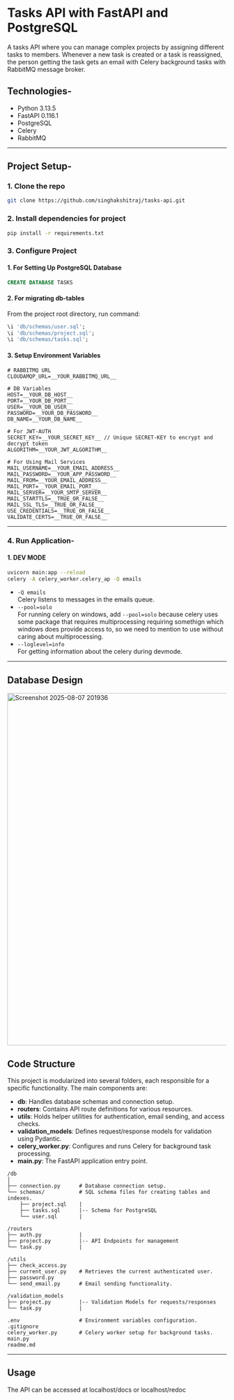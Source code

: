 # Tasks API with FastAPI and PostgreSQL

A tasks API where you can manage complex projects by assigning different tasks to members. Whenever a new task is created or a task is reassigned, the person getting the task gets an email with Celery background tasks with RabbitMQ message broker.

## Technologies-
- Python 3.13.5
- FastAPI 0.116.1
- PostgreSQL
- Celery
- RabbitMQ

---

## Project Setup-

### 1. Clone the repo
```bash
git clone https://github.com/singhakshitraj/tasks-api.git
```

### 2. Install dependencies for project
```bash
pip install -r requirements.txt
```

### 3. Configure Project

#### 1. For Setting Up PostgreSQL Database
```sql
CREATE DATABASE TASKS
```

#### 2. For migrating db-tables  
From the project root directory, run command:
```sql
\i 'db/schemas/user.sql';
\i 'db/schemas/project.sql';
\i 'db/schemas/tasks.sql';
```

#### 3. Setup Environment Variables
```env
# RABBITMQ URL
CLOUDAMQP_URL=__YOUR_RABBITMQ_URL__

# DB Variables
HOST=__YOUR_DB_HOST__
PORT=__YOUR_DB_PORT__
USER=__YOUR_DB_USER__
PASSWORD=__YOUR_DB_PASSWORD__
DB_NAME=__YOUR_DB_NAME__

# For JWT-AUTH
SECRET_KEY=__YOUR_SECRET_KEY__ // Unique SECRET-KEY to encrypt and decrypt token
ALGORITHM=__YOUR_JWT_ALGORITHM__

# For Using Mail Services
MAIL_USERNAME=__YOUR_EMAIL_ADDRESS__
MAIL_PASSWORD=__YOUR_APP_PASSWORD__
MAIL_FROM=__YOUR_EMAIL_ADDRESS__
MAIL_PORT=__YOUR_EMAIL_PORT__
MAIL_SERVER=__YOUR_SMTP_SERVER__
MAIL_STARTTLS=__TRUE_OR_FALSE__
MAIL_SSL_TLS=__TRUE_OR_FALSE__
USE_CREDENTIALS=__TRUE_OR_FALSE__
VALIDATE_CERTS=__TRUE_OR_FALSE__
```

---

### 4. Run Application-
#### 1. DEV MODE
```bash
uvicorn main:app --reload
celery -A celery_worker.celery_ap -Q emails
```

- `-Q emails`  
  Celery listens to messages in the emails queue.  
- `--pool=solo`  
  For running celery on windows, add `--pool=solo` because celery uses some package that requires multiprocessing requiring somethign which windows does provide access to, so we need to mention to use without caring about multiprocessing.  
- `--loglevel=info`  
  For getting information about the celery during devmode.

---
## Database Design
<img width="1303" height="807" alt="Screenshot 2025-08-07 201936" src="https://github.com/user-attachments/assets/58e4e6d8-da02-40e9-a8de-64130bd8943a" />

## Code Structure

This project is modularized into several folders, each responsible for a specific functionality. The main components are:

- **db**: Handles database schemas and connection setup.
- **routers**: Contains API route definitions for various resources.
- **utils**: Holds helper utilities for authentication, email sending, and access checks.
- **validation_models**: Defines request/response models for validation using Pydantic.
- **celery_worker.py**: Configures and runs Celery for background task processing.
- **main.py**: The FastAPI application entry point.

```
/db
│
├── connection.py      # Database connection setup.
└── schemas/           # SQL schema files for creating tables and indexes.
    ├── project.sql    |
    ├── tasks.sql      |-- Schema for PostgreSQL
    └── user.sql       |

/routers
├── auth.py            |
├── project.py         |-- API Endpoints for management
└── task.py            |

/utils
├── check_access.py    
├── current_user.py    # Retrieves the current authenticated user.
├── password.py
└── send_email.py      # Email sending functionality.

/validation_models	
├── project.py         |-- Validation Models for requests/responses 
└── task.py            |

.env                   # Environment variables configuration.
.gitignore          
celery_worker.py       # Celery worker setup for background tasks.
main.py                
readme.md              
```

---

## Usage

The API can be accessed at localhost/docs or localhost/redoc

